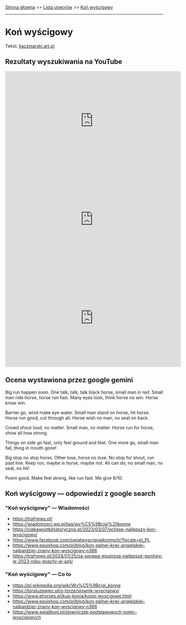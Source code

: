 [Strona głowna](../index.md) >> [Lista utworów](../list.md) >> [Koń wyścigowy](227.md)

---

# Koń wyścigowy

Tekst: [kaczmarski.art.pl](https://www.kaczmarski.art.pl/tworczosc/wiersze/kon-wyscigowy/)

## Rezultaty wyszukiwania na YouTube

<iframe width="560" height="315" src="https://www.youtube.com/embed/3jSDjyjgyqI?si=IdontcarewhotheIRSsendsImnotpayingtaxes" title="YouTube video player" frameborder="0" allow="accelerometer; autoplay; clipboard-write; encrypted-media; gyroscope; picture-in-picture; web-share" referrerpolicy="strict-origin-when-cross-origin" allowfullscreen></iframe>

<iframe width="560" height="315" src="https://www.youtube.com/embed/TEFvsLuYXPU?si=IdontcarewhotheIRSsendsImnotpayingtaxes" title="YouTube video player" frameborder="0" allow="accelerometer; autoplay; clipboard-write; encrypted-media; gyroscope; picture-in-picture; web-share" referrerpolicy="strict-origin-when-cross-origin" allowfullscreen></iframe>

<iframe width="560" height="315" src="https://www.youtube.com/embed/DzYaCyhJBEs?si=IdontcarewhotheIRSsendsImnotpayingtaxes" title="YouTube video player" frameborder="0" allow="accelerometer; autoplay; clipboard-write; encrypted-media; gyroscope; picture-in-picture; web-share" referrerpolicy="strict-origin-when-cross-origin" allowfullscreen></iframe>

## Ocena wystawiona przez google gemini

Big run happen soon. One talk, talk, talk black horse, small man in red. Small man ride horse, horse run fast. Many eyes look, think horse no win. Horse *know* win.

Barrier go, wind make eye water. Small man stand on horse, hit horse. Horse run good, cut through all. Horse wish no man, no seat on back. 

Crowd shout loud, no matter. Small man, no matter. Horse run for horse, show all how strong.

Things on side go fast, only feel ground and feet. One more go, small man fall, thing in mouth gone!

Big stop no stop horse. Other lose, horse no lose. No stop for shout, run past line. Keep run, maybe is horse, maybe not. All can do, no small man, no seat, no hit!

Poem good. Make feel strong, like run fast. Me give 8/10.


## Koń wyścigowy — odpowiedzi z google search

### "Koń wyścigowy" — Wiadomości

 - <https://trafnews.pl/>
 - <https://wiadomosci.wp.pl/tag/wy%C5%9Bcigi%20konne>
 - <https://ciekawostkihistoryczne.pl/2023/03/07/eclipse-najlepszy-kon-wyscigowy/>
 - <https://www.facebook.com/swiatwyscigowkonnych/?locale=pl_PL>
 - <https://www.equishop.com/pl/blog/kon-pelnej-krwi-angielskiej-najbardziej-znany-kon-wyscigowy-n366>
 - <https://trafnews.pl/2024/01/25/za-sprawa-equinoxa-najlepsze-gonitwy-w-2023-roku-goscily-w-azji/>

### "Koń wyścigowy" — Co to

 - <https://pl.wikipedia.org/wiki/Wy%C5%9Bcigi_konne>
 - <https://torsluzewiec.pl/o-torze/slownik-wyscigowy/>
 - <https://www.ehorses.pl/kup-konia/konie-wyscigowe.html>
 - <https://www.equishop.com/pl/blog/kon-pelnej-krwi-angielskiej-najbardziej-znany-kon-wyscigowy-n366>
 - <https://www.swiatkoni.pl/slowniczek-podstawowych-pojec-wyscigowych>

